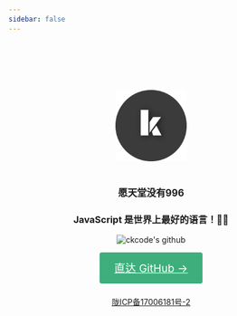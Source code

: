 ```yaml
---
sidebar: false
---
```


<center style="margin:100px 0px 40px">
   <img width="25%" src="../images/logo.png" alt="logo">
</center>
<center><big><b>愿天堂没有996</b></big></center>
<center>

### JavaScript 是世界上最好的语言！🌸🐔

![ckcode's github](https://github-readme-stats.vercel.app/api?username=ckcoding&show_icons=true&theme=radical)

<a href="https://github.com/ckcoding" target="_blank" style="display: inline-block; 
font-size: 1.2rem;
    color: #fff;
    background-color: #3eaf7c;
    padding: 0.8rem 1.6rem;
    border-radius: 4px;
    transition: background-color .1s ease;
    box-sizing: border-box;
    border-bottom: 1px solid #389d70;">
直达 GitHub →
</a>

###

<a href="https://beian.miit.gov.cn" style="margin-top:20px "  target="_blank">
陇ICP备17006181号-2
</a>

</center>
